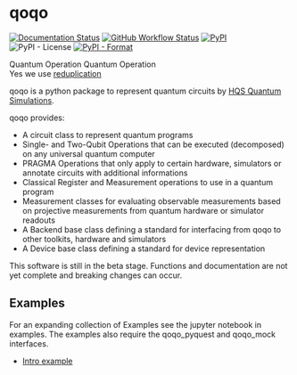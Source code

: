 # qoqo

[![Documentation Status](https://readthedocs.org/projects/qoqo/badge/?version=latest)](https://qoqo.readthedocs.io/en/latest/?badge=latest)
[![GitHub Workflow Status](https://github.com/HQSquantumsimulations/qoqo/workflows/ci_tests/badge.svg)](https://github.com/HQSquantumsimulations/qoqo/actions)
[![PyPI](https://img.shields.io/pypi/v/qoqo)](https://pypi.org/project/qoqo/)
![PyPI - License](https://img.shields.io/pypi/l/qoqo)
[![PyPI - Format](https://img.shields.io/pypi/format/qoqo)](https://pypi.org/project/qoqo/)

Quantum Operation Quantum Operation  
Yes we use [reduplication](https://en.wikipedia.org/wiki/Reduplication)

qoqo is a python package to represent quantum circuits by [HQS Quantum Simulations](https://quantumsimulations.de).

qoqo provides:

* A circuit class to represent quantum programs
* Single- and Two-Qubit Operations that can be executed (decomposed) on any universal quantum computer
* PRAGMA Operations that only apply to certain hardware, simulators or annotate circuits with additional informations
* Classical Register and Measurement operations to use in a quantum program
* Measurement classes for evaluating observable measurements based on projective measurements from quantum hardware or simulator readouts
* A Backend base class defining a standard for interfacing from qoqo to other toolkits, hardware and simulators
* A Device base class defining a standard for device representation

This software is still in the beta stage. Functions and documentation are not yet complete and breaking changes can occur.

## Examples

For an expanding collection of Examples see the jupyter notebook in examples. The examples also require the qoqo_pyquest and qoqo_mock interfaces.

* [Intro example](https://nbviewer.jupyter.org/github/HQSquantumsimulations/qoqo/blob/main/examples/Intro_to_qoqo.ipynb)

